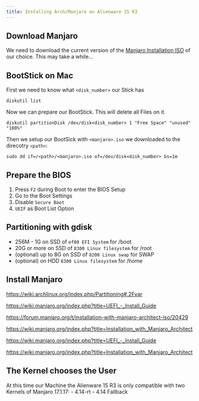 ```yaml
---
title: Installing Arch/Manjaro on Alienware 15 R3
---
```


## Download Manjaro
We need to download the current version of the [Manjaro Installation ISO](https://manjaro.org/get-manjaro/) of our choice.
This may take a while...


## BootStick on Mac
First we need to know what `<disk_number>` our Stick has
    
    diskutil list
    
Now we can prepare our BootStick. This will delete all Files on it.
    
    diskutil partitionDisk /dev/disk<disk_number> 1 "Free Space" "unused" "100%"

Then we setup our BootSick with `<manjaro>.iso` we downloaded to the direcotry `<path>`:
    
    sudo dd if=/<path>/<manjaro>.iso of=/dev/disk<disk_number> bs=1m
    
    
## Prepare the BIOS
1. Press `F2` during Boot to enter the BIOS Setup
2. Go to the Boot Settings
3. Disable `Secure Boot`
4. `UEIF` as Boot List Option


## Partitioning with gdisk
- 256M - 1G on SSD of `ef00 EFI System` for /boot
- 20G or more on SSD of `8300 Linux filesystem` for /root 
- (optional) up to 8G on SSD of `8200 Linux swap` for SWAP 
- (optional) on HDD `8300 Linux filesystem` for /home 


## Install Manjaro

https://wiki.archlinux.org/index.php/Partitioning#.2Fvar

https://wiki.manjaro.org/index.php?title=UEFI_-_Install_Guide

https://forum.manjaro.org/t/installation-with-manjaro-architect-iso/20429

https://wiki.manjaro.org/index.php?title=Installation_with_Manjaro_Architect

https://wiki.manjaro.org/index.php?title=UEFI_-_Install_Guide

https://wiki.manjaro.org/index.php?title=Installation_with_Manjaro_Architect



## The Kernel chooses the User
At this time our Machine the Alienware 15 R3 is only compatible with two Kernels of Manjaro 17.1.17:
    - 4.14-rt
    - 4.14 Fallback

